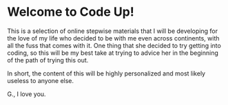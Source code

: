 # Welcome to Code Up!

This is a selection of online stepwise materials that I will be developing for the love of my life who decided to 
be with me even across continents, with all the fuss that comes with it. One thing that she decided to try getting into
coding, so this will be my best take at trying to advice her in the beginning of the path of trying this out.

In short, the content of this will be highly personalized and most likely useless to anyone else. 

G., I love you. 


```{tableofcontents}
```
